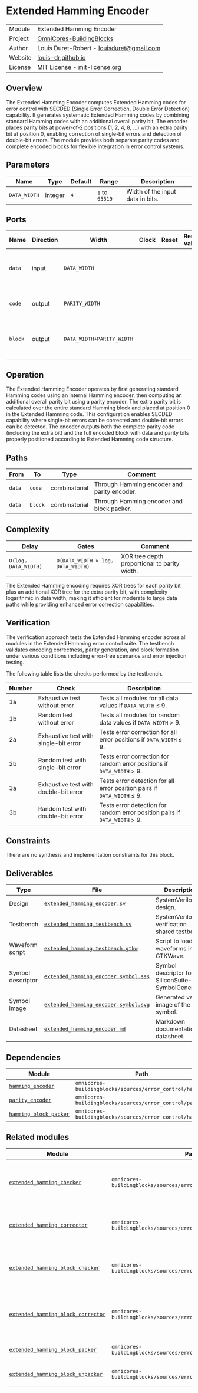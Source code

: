 # Extended Hamming Encoder

|         |                                                                                  |
| ------- | -------------------------------------------------------------------------------- |
| Module  | Extended Hamming Encoder                                                         |
| Project | [OmniCores-BuildingBlocks](https://github.com/Louis-DR/OmniCores-BuildingBlocks) |
| Author  | Louis Duret-Robert - [louisduret@gmail.com](mailto:louisduret@gmail.com)         |
| Website | [louis-dr.github.io](https://louis-dr.github.io)                                 |
| License | MIT License - [mit-license.org](https://mit-license.org)                         |

## Overview

The Extended Hamming Encoder computes Extended Hamming codes for error control with SECDED (Single Error Correction, Double Error Detection) capability. It generates systematic Extended Hamming codes by combining standard Hamming codes with an additional overall parity bit. The encoder places parity bits at power-of-2 positions (1, 2, 4, 8, ...) with an extra parity bit at position 0, enabling correction of single-bit errors and detection of double-bit errors. The module provides both separate parity codes and complete encoded blocks for flexible integration in error control systems.

## Parameters

| Name         | Type    | Default | Range          | Description                      |
| ------------ | ------- | ------- | -------------- | -------------------------------- |
| `DATA_WIDTH` | integer | `4`     | `1` to `65519` | Width of the input data in bits. |

## Ports

| Name    | Direction | Width                     | Clock | Reset | Reset value | Description                                    |
| ------- | --------- | ------------------------- | ----- | ----- | ----------- | ---------------------------------------------- |
| `data`  | input     | `DATA_WIDTH`              |       |       |             | Input data to be Extended Hamming encoded.     |
| `code`  | output    | `PARITY_WIDTH`            |       |       |             | Computed Extended Hamming parity bits.         |
| `block` | output    | `DATA_WIDTH+PARITY_WIDTH` |       |       |             | Complete Extended Hamming block (code + data). |

## Operation

The Extended Hamming Encoder operates by first generating standard Hamming codes using an internal Hamming encoder, then computing an additional overall parity bit using a parity encoder. The extra parity bit is calculated over the entire standard Hamming block and placed at position 0 in the Extended Hamming code. This configuration enables SECDED capability where single-bit errors can be corrected and double-bit errors can be detected. The encoder outputs both the complete parity code (including the extra bit) and the full encoded block with data and parity bits properly positioned according to Extended Hamming code structure.

## Paths

| From   | To      | Type          | Comment                                     |
| ------ | ------- | ------------- | ------------------------------------------- |
| `data` | `code`  | combinatorial | Through Hamming encoder and parity encoder. |
| `data` | `block` | combinatorial | Through Hamming encoder and block packer.   |

## Complexity

| Delay                | Gates                             | Comment                                      |
| -------------------- | --------------------------------- | -------------------------------------------- |
| `O(log₂ DATA_WIDTH)` | `O(DATA_WIDTH × log₂ DATA_WIDTH)` | XOR tree depth proportional to parity width. |

The Extended Hamming encoding requires XOR trees for each parity bit plus an additional XOR tree for the extra parity bit, with complexity logarithmic in data width, making it efficient for moderate to large data paths while providing enhanced error correction capabilities.

## Verification

The verification approach tests the Extended Hamming encoder across all modules in the Extended Hamming error control suite. The testbench validates encoding correctness, parity generation, and block formation under various conditions including error-free scenarios and error injection testing.

The following table lists the checks performed by the testbench.

| Number | Check                                 | Description                                                                |
| ------ | ------------------------------------- | -------------------------------------------------------------------------- |
| 1a     | Exhaustive test without error         | Tests all modules for all data values if `DATA_WIDTH` ≤ 9.                 |
| 1b     | Random test without error             | Tests all modules for random data values if `DATA_WIDTH` > 9.              |
| 2a     | Exhaustive test with single-bit error | Tests error correction for all error positions if `DATA_WIDTH` ≤ 9.        |
| 2b     | Random test with single-bit error     | Tests error correction for random error positions if `DATA_WIDTH` > 9.     |
| 3a     | Exhaustive test with double-bit error | Tests error detection for all error position pairs if `DATA_WIDTH` ≤ 9.    |
| 3b     | Random test with double-bit error     | Tests error detection for random error position pairs if `DATA_WIDTH` > 9. |

## Constraints

There are no synthesis and implementation constraints for this block.

## Deliverables

| Type              | File                                                                         | Description                                         |
| ----------------- | ---------------------------------------------------------------------------- | --------------------------------------------------- |
| Design            | [`extended_hamming_encoder.sv`](extended_hamming_encoder.sv)                 | SystemVerilog design.                               |
| Testbench         | [`extended_hamming.testbench.sv`](extended_hamming.testbench.sv)             | SystemVerilog verification shared testbench.        |
| Waveform script   | [`extended_hamming.testbench.gtkw`](extended_hamming.testbench.gtkw)         | Script to load the waveforms in GTKWave.            |
| Symbol descriptor | [`extended_hamming_encoder.symbol.sss`](extended_hamming_encoder.symbol.sss) | Symbol descriptor for SiliconSuite-SymbolGenerator. |
| Symbol image      | [`extended_hamming_encoder.symbol.svg`](extended_hamming_encoder.symbol.svg) | Generated vector image of the symbol.               |
| Datasheet         | [`extended_hamming_encoder.md`](extended_hamming_encoder.md)                 | Markdown documentation datasheet.                   |

## Dependencies

| Module                                                       | Path                                                     | Comment |
| ------------------------------------------------------------ | -------------------------------------------------------- | ------- |
| [`hamming_encoder`](../hamming/hamming_encoder.md)           | `omnicores-buildingblocks/sources/error_control/hamming` |         |
| [`parity_encoder`](../parity/parity_encoder.md)              | `omnicores-buildingblocks/sources/error_control/parity`  |         |
| [`hamming_block_packer`](../hamming/hamming_block_packer.md) | `omnicores-buildingblocks/sources/error_control/hamming` |         |

## Related modules

| Module                                                                    | Path                                                              | Comment                                            |
| ------------------------------------------------------------------------- | ----------------------------------------------------------------- | -------------------------------------------------- |
| [`extended_hamming_checker`](extended_hamming_checker.md)                 | `omnicores-buildingblocks/sources/error_control/extended_hamming` | Extended Hamming checker for data and code inputs. |
| [`extended_hamming_corrector`](extended_hamming_corrector.md)             | `omnicores-buildingblocks/sources/error_control/extended_hamming` | Extended Hamming corrector with error correction.  |
| [`extended_hamming_block_checker`](extended_hamming_block_checker.md)     | `omnicores-buildingblocks/sources/error_control/extended_hamming` | Extended Hamming checker for complete blocks.      |
| [`extended_hamming_block_corrector`](extended_hamming_block_corrector.md) | `omnicores-buildingblocks/sources/error_control/extended_hamming` | Extended Hamming corrector for complete blocks.    |
| [`extended_hamming_block_packer`](extended_hamming_block_packer.md)       | `omnicores-buildingblocks/sources/error_control/extended_hamming` | Utility for block formatting.                      |
| [`extended_hamming_block_unpacker`](extended_hamming_block_unpacker.md)   | `omnicores-buildingblocks/sources/error_control/extended_hamming` | Utility for block parsing.                         |
